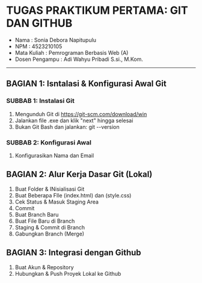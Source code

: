 # TUGAS PRAKTIKUM PERTAMA: GIT DAN GITHUB

- Nama           : Sonia Debora Napitupulu
- NPM            : 4523210105
- Mata Kuliah    : Pemrograman Berbasis Web (A)
- Dosen Pengampu : Adi Wahyu Pribadi S.si., M.Kom.

---
## BAGIAN 1: Isntalasi & Konfigurasi Awal Git

### SUBBAB 1: Instalasi Git

1. Mengunduh Git di  https://git-scm.com/download/win
2. Jalankan file .exe dan klik "next" hingga selesai
3. Bukan Git Bash dan jalankan: git --version

### SUBBAB 2: Konfigurasi Awal

1. Konfigurasikan Nama dan Email

## BAGIAN 2: Alur Kerja Dasar Git (Lokal)

1. Buat Folder & INisialisasi Git
2. Buat Beberapa FIle (index.html) dan (style.css)
3. Cek Status & Masuk Staging Area
4. Commit
5. Buat Branch Baru
6. Buat File Baru di Branch
7. Staging & Commit di Branch
8. Gabungkan Branch (Merge)

## BAGIAN 3: Integrasi dengan Github

1. Buat Akun & Repository
2. Hubungkan & Push Proyek Lokal ke Github


